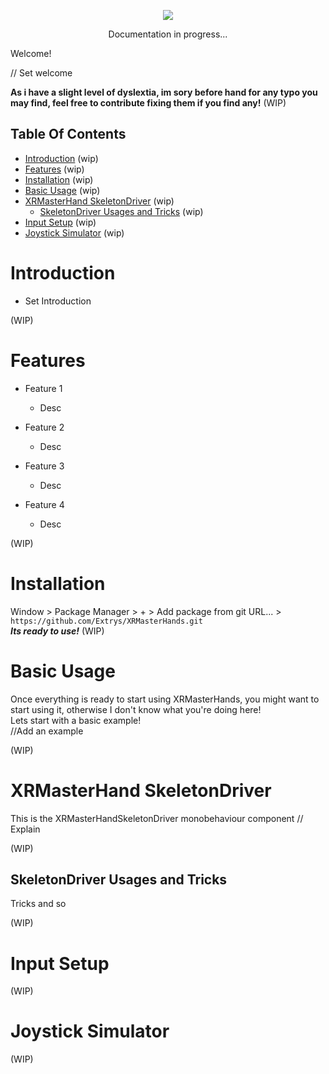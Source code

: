
<p align="center">
  <img src="https://github.com/Extrys/XRMasterHands/assets/38926085/8f0f3ed4-f6ad-4ee5-9c91-ebf21cfc4553">
</p>
<p align="center">
  Documentation in progress...
</p>

Welcome!

// Set welcome

**As i have a slight level of dyslextia, im sory before hand for any typo you may find, feel free to contribute fixing them if you find any!**
(WIP)


## Table Of Contents

  - [Introduction](#introduction) (wip)
  - [Features](#features) (wip)
  - [Installation](#installation) (wip)
  - [Basic Usage](#basic-usage) (wip)
  - [XRMasterHand SkeletonDriver](#xrmasterhand-skeletondriver) (wip)
  	- [SkeletonDriver Usages and Tricks](#skeletondriver-usages-and-tricks) (wip)
  - [Input Setup](#input-setup) (wip)
  - [Joystick Simulator](#joystick-simulator) (wip)


# Introduction
- Set Introduction

(WIP)

# Features

- Feature 1
  - Desc

- Feature 2
  - Desc

- Feature 3
  - Desc

- Feature 4
  - Desc  

(WIP)


# Installation
Window > Package Manager > + > Add package from git URL... > ``https://github.com/Extrys/XRMasterHands.git``  
***Its ready to use!***
(WIP)

# Basic Usage
Once everything is ready to start using XRMasterHands, you might want to start using it, otherwise I don't know what you're doing here!  
Lets start with a basic example!  
//Add an example  

(WIP)

# XRMasterHand SkeletonDriver
This is the XRMasterHandSkeletonDriver monobehaviour component
// Explain  

(WIP)

## SkeletonDriver Usages and Tricks
Tricks and so  

(WIP)

# Input Setup
(WIP)

# Joystick Simulator
(WIP)

